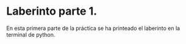 # Laberinto parte 1.
En esta primera parte de la práctica se ha printeado el laberinto en la terminal de python.
